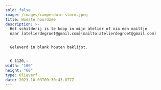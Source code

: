 ```yaml
---
sold: false
image: /images/camperduin-storm.jpeg
title: Woeste noordzee
description: >-
  Het schilderij is te koop in mijn atelier of via een mailtje
  naar [atelierdegroet@gmail.com](mailto:atelierdegroet@gmail.com)


  Geleverd in blank houten baklijst.


  € 1120,-
width: "100"
height: "60"
type: Olieverf
date: 2023-10-03T09:30:43.877Z
---
```

